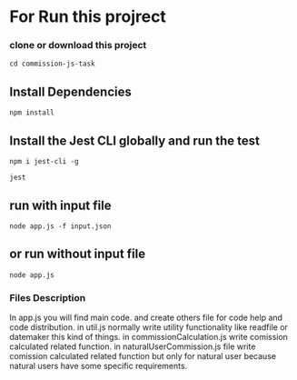 # For Run this projrect 
### clone or download this project
```
cd commission-js-task
```
## Install Dependencies
```
npm install
```
## Install the Jest CLI globally and run the test
```
npm i jest-cli -g
```
```
jest
```
## run with input file
```
node app.js -f input.json
```

## or run without input file
```
node app.js
```

<!---->
### Files Description
In app.js you will find main code. and create others file for code help and code distribution. in util.js normally write utility functionality like readfile or datemaker this kind of things. in commissionCalculation.js write comission calculated related function. in naturalUserCommission.js file write comission calculated related function but only for natural user because natural users have some specific requirements.